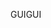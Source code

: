<span data-ttu-id="086f7-101">GUI</span><span class="sxs-lookup"><span data-stu-id="086f7-101">GUI</span></span>